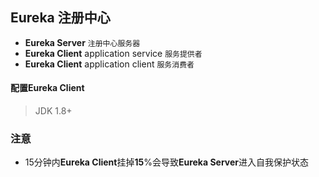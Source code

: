 ## Eureka 注册中心

- **Eureka Server** `注册中心服务器`
- **Eureka Client** application service  `服务提供者`
- **Eureka Client** application client `服务消费者`

#### 配置Eureka Client
> JDK 1.8+

### 注意

- 15分钟内**Eureka Client**挂掉**15**%会导致**Eureka Server**进入自我保护状态